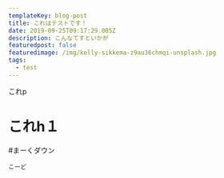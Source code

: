 ```yaml
---
templateKey: blog-post
title: これはテストです！
date: 2019-09-25T09:17:29.005Z
description: こんなてすといかが
featuredpost: false
featuredimage: /img/kelly-sikkema-z9au36chmqi-unsplash.jpg
tags:
  - test
---
```

これp

# これh１

\#まーくダウン

```
こーど
```
